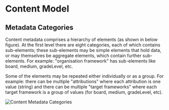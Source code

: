# Content Model



## Metadata Categories

Content metadata comprises a hierarchy of elements (as shown in below figure). At the first level there are eight categories, each of which contains sub-elements; these sub-elements may be simple elements that hold data, or may themselves be aggregate elements, which contain further sub-elements. For example: "organisation framework" has sub-elements like board, medium, gradeLevel, etc.

Some of the elements may be repeated either individually or as a group. For example: there can be multiple "attributions" where each attribution is one value (string) and there can be multiple "target frameworks" where each target framework is a group of values (for board, medium, gradeLevel, etc).

![Content Metadata Categories](https://github.com/sunbird-specs/LearningObjectModel/blob/main/v1/images/ContentMetadataCategories1.png)
